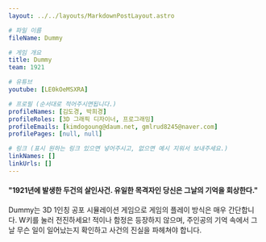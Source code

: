 ```yaml
---
layout: ../../layouts/MarkdownPostLayout.astro

# 파일 이름
fileName: Dummy

# 게임 개요
title: Dummy
team: 1921

# 유튜브
youtube: [LE0kOeMSXRA]

# 프로필 (순서대로 적어주시면됩니다.)
profileNames: [김도경, 박희경]
profileRoles: [3D 그래픽 디자이너, 프로그래밍]
profileEmails: [kimdogoung@daum.net, gmlrud8245@naver.com]
profilePages: [null, null]

# 링크 (표시 원하는 링크 있으면 넣어주시고, 없으면 예시 지워서 보내주세요.)
linkNames: []
linkUrls: []
---
```


#### "1921년에 발생한 두건의 살인사건. 유일한 목격자인 당신은 그날의 기억을 회상한다."

Dummy는 3D 1인칭 공포 시뮬레이션 게임으로 게임의 플레이 방식은 매우 간단합니다. W키를 눌러 전진하세요! 적이나 함정은 등장하지 않으며, 주인공의 기억 속에서 그날 무슨 일이 일어났는지 확인하고 사건의 진실을 파헤쳐야 합니다.
